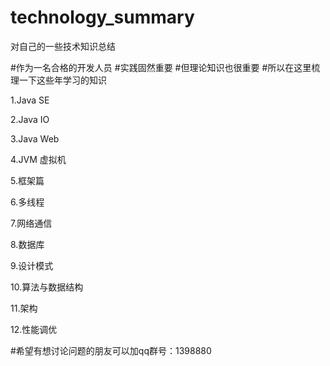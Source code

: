 # technology_summary
对自己的一些技术知识总结


#作为一名合格的开发人员
#实践固然重要
#但理论知识也很重要
#所以在这里梳理一下这些年学习的知识



1.Java SE

2.Java IO

3.Java Web

4.JVM 虚拟机

5.框架篇

6.多线程 

7.网络通信

8.数据库

9.设计模式

10.算法与数据结构

11.架构

12.性能调优


#希望有想讨论问题的朋友可以加qq群号：1398880
